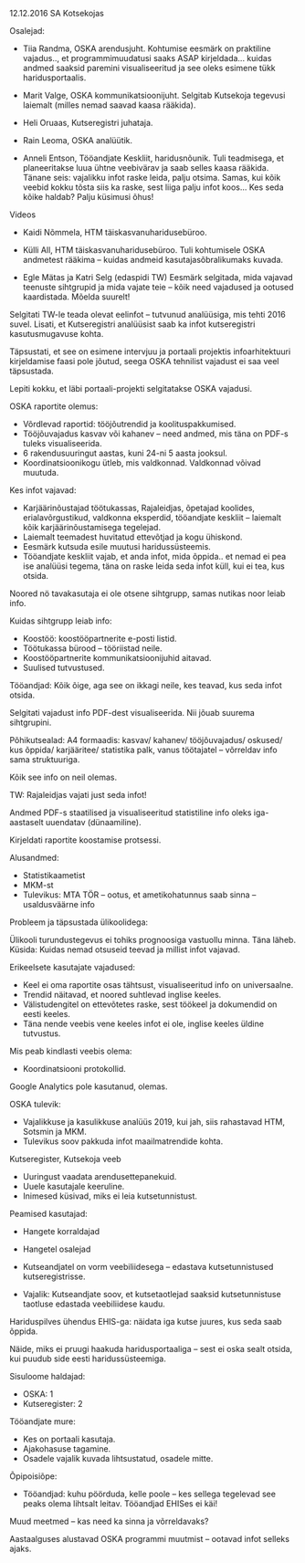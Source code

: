 12.12.2016 SA Kotsekojas

Osalejad:

 * Tiia Randma, OSKA arendusjuht. Kohtumise eesmärk on praktiline vajadus.., et programmimuudatusi saaks ASAP kirjeldada... kuidas andmed saaksid paremini visualiseeritud ja see oleks esimene tükk haridusportaalis.

 * Marit Valge, OSKA kommunikatsioonijuht. Selgitab Kutsekoja tegevusi laiemalt (milles nemad saavad kaasa rääkida).

 * Heli Oruaas, Kutseregistri juhataja.

 * Rain Leoma, OSKA analüütik.

 * Anneli Entson, Tööandjate Keskliit, haridusnõunik. Tuli teadmisega, et planeeritakse luua ühtne veebivärav ja saab selles kaasa rääkida. Tänane seis: vajalikku infot raske leida, palju otsima. Samas, kui kõik veebid kokku tõsta siis ka raske, sest liiga palju infot koos... Kes seda kõike haldab? Palju küsimusi õhus!

Videos

 * Kaidi Nõmmela, HTM täiskasvanuharidusebüroo.

 * Külli All, HTM täiskasvanuharidusebüroo.  Tuli kohtumisele OSKA andmetest rääkima – kuidas andmeid kasutajasõbralikumaks kuvada.

 * Egle Mätas ja Katri Selg (edaspidi TW) Eesmärk selgitada, mida vajavad teenuste sihtgrupid ja mida vajate teie – kõik need vajadused ja ootused  kaardistada. Mõelda suurelt!

Selgitati TW-le teada olevat eelinfot – tutvunud analüüsiga, mis tehti 2016 suvel. Lisati, et Kutseregistri analüüsist saab ka infot kutseregistri kasutusmugavuse kohta.

Täpsustati, et see on esimene intervjuu ja portaali projektis infoarhitektuuri kirjeldamise faasi pole jõutud, seega OSKA tehnilist vajadust ei saa veel täpsustada. 

Lepiti kokku, et läbi portaali-projekti selgitatakse OSKA vajadusi.

OSKA raportite olemus:

 * Võrdlevad raportid: tööjõutrendid ja koolituspakkumised.
 * Tööjõuvajadus kasvav või kahanev – need andmed, mis täna on PDF-s tuleks visualiseerida.
 * 6 rakendusuuringut aastas, kuni 24-ni 5 aasta jooksul.
 * Koordinatsioonikogu ütleb, mis valdkonnad. Valdkonnad võivad muutuda.

Kes infot vajavad:

 * Karjäärinõustajad töötukassas, Rajaleidjas, õpetajad koolides, erialavõrgustikud, valdkonna eksperdid, tööandjate keskliit – laiemalt kõik karjäärinõustamisega tegelejad.
 * Laiemalt teemadest huvitatud ettevõtjad ja kogu ühiskond.
 * Eesmärk kutsuda esile muutusi haridussüsteemis.
 * Tööandjate keskliit vajab, et anda infot, mida õppida.. et nemad ei pea ise analüüsi tegema, täna on raske leida seda infot küll, kui ei tea, kus otsida.

Noored nö tavakasutaja ei ole otsene sihtgrupp, samas nutikas noor leiab info.

Kuidas sihtgrupp leiab info:

 * Koostöö: koostööpartnerite e-posti listid.
 * Töötukassa bürood – tööriistad neile.
 * Koostööpartnerite kommunikatsioonijuhid aitavad.
 * Suulised tutvustused.

Tööandjad: Kõik õige, aga see on ikkagi neile, kes teavad, kus seda infot otsida.

Selgitati vajadust info PDF-dest visualiseerida. Nii jõuab suurema sihtgrupini.

Põhikutsealad: A4 formaadis: kasvav/ kahanev/ tööjõuvajadus/ oskused/ kus õppida/ karjääritee/ statistika palk, vanus töötajatel – võrreldav info sama struktuuriga.

Kõik see info on neil olemas.

TW: Rajaleidjas vajati just seda infot!

Andmed PDF-s staatilised ja visualiseeritud statistiline info oleks iga-aastaselt uuendatav (dünaamiline).

Kirjeldati raportite koostamise protsessi. 

Alusandmed:

 * Statistikaametist
 * MKM-st
 * Tulevikus: MTA TÖR – ootus, et ametikohatunnus saab sinna – usaldusväärne info

Probleem ja täpsustada ülikoolidega:

Ülikooli turundustegevus ei tohiks prognoosiga vastuollu minna. Täna läheb. Küsida: Kuidas nemad otsuseid teevad ja millist infot vajavad.

Erikeelsete kasutajate vajadused:

 * Keel ei oma raportite osas tähtsust, visualiseeritud info on universaalne.
 * Trendid näitavad, et noored suhtlevad inglise keeles.
 * Välistudengitel on ettevõtetes raske, sest töökeel ja dokumendid on eesti keeles.
 * Täna nende veebis vene keeles infot ei ole, inglise keeles üldine tutvustus.

Mis peab kindlasti veebis olema:

 * Koordinatsiooni protokollid.

Google Analytics pole kasutanud, olemas.

OSKA tulevik: 

 * Vajalikkuse ja kasulikkuse analüüs 2019, kui jah, siis rahastavad HTM, Sotsmin ja MKM.
 * Tulevikus soov pakkuda infot maailmatrendide kohta.

Kutseregister, Kutsekoja veeb

 * Uuringust vaadata arendusettepanekuid.
 * Uuele kasutajale keeruline.
 * Inimesed küsivad, miks ei leia kutsetunnistust.

Peamised kasutajad:

 * Hangete korraldajad
 * Hangetel osalejad

 * Kutseandjatel on vorm veebiliidesega – edastava kutsetunnistused kutseregistrisse.
 * Vajalik: Kutseandjate soov, et kutsetaotlejad saaksid kutsetunnistuse taotluse edastada veebiliidese kaudu.

Hariduspilves ühendus EHIS-ga: näidata iga kutse juures, kus seda saab õppida.

Näide, miks ei pruugi haakuda haridusportaaliga – sest ei oska sealt otsida, kui puudub side eesti haridussüsteemiga.

Sisuloome haldajad: 

 * OSKA: 1
 * Kutseregister: 2

Tööandjate mure:

 * Kes on portaali kasutaja.
 * Ajakohasuse tagamine.
 * Osadele vajalik kuvada lihtsustatud, osadele mitte.

Õpipoisiõpe:

 * Tööandjad: kuhu pöörduda, kelle poole – kes sellega tegelevad see peaks olema lihtsalt leitav. Tööandjad EHISes ei käi!

Muud meetmed – kas need ka sinna ja võrreldavaks?

Aastaalguses alustavad OSKA programmi muutmist – ootavad infot selleks ajaks.
